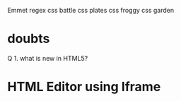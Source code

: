 Emmet
regex
css battle
css plates
css froggy
css garden

# doubts

Q 1. what is new in HTML5?

# HTML Editor using Iframe